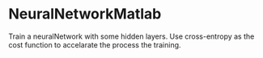 # NeuralNetworkMatlab
Train a neuralNetwork with some hidden layers. Use cross-entropy as the cost function to accelarate the process the training.
